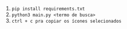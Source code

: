 1. `pip install requirements.txt`
2. `python3 main.py <termo de busca>`
3. `ctrl + c pra copiar os ícones selecionados`